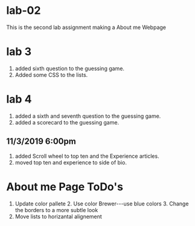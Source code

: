 # lab-02
This is the second lab assignment making a About me Webpage 

# lab 3
1. added sixth question to the guessing game.
2. Added some CSS to the lists.
# lab 4
1. added a sixth and seventh question to the guessing game. 
2. added a scorecard to the guessing game.

## 11/3/2019 6:00pm
1. added Scroll wheel to top ten and the Experience articles.
2. moved top ten and experience to side of bio.

# About me Page ToDo's
1. Update color pallete
    2. Use color Brewer---use blue colors
    3. Change the borders to a more subtle look
2. Move lists to horizantal alignement